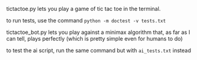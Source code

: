 
tictactoe.py lets you play a game of tic tac toe in the terminal.

to run tests, use the command `python -m doctest -v tests.txt`


tictactoe_bot.py lets you play against a minimax algorithm that, as far as I can tell, plays perfectly (which is pretty simple even for humans to do)

to test the ai script, run the same command but with `ai_tests.txt` instead